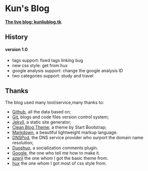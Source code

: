 # Kun's Blog

**[The live blog: kunliublog.tk](https://kunliublog.tk/)**.

## History

#### version 1.0

+ tags support: fixed tags linking bug
+ new css style: get from hux
+ google analysis support: change the google analysis ID
+ two categories support: study and travel 



## Thanks

The blog used many tool/service,many thanks to:

* [Github](https://github.com/), all the data based on;
* [Git](https://git-scm.com/), blogs and code files version control system;
* [Jekyll](http://jekyllrb.com/), a static site generator;
* [Clean Blog Theme](https://github.com/IronSummitMedia/startbootstrap-clean-blog-jekyll), a theme by Start Bootstrap;
* [Markdown](https://daringfireball.net/projects/markdown/), a beautiful lightweight markup language.
* [DNSPod](https://www.dnspod.cn/), the DNS service provider who surport the domain name resolution;
* [Duoshuo](http://duoshuo.com/), a socialization comments plugin.
* [Google](http://google.com), the one who tell me how to make it.
* [azeril](http://azeril.me/) the one whom I got the basic theme from.
* [hux](https://huangxuan.me/) the one whom I got most of css style from.


